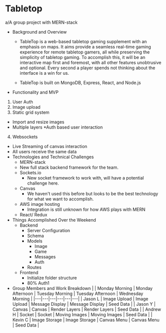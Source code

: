 # Tabletop
a/A group project with MERN-stack
* Background and Overview
  * TableTop is a web-based tabletop gaming supplement with an emphasis on maps. It aims provide a seamless real-time gaming experience for remote tabletop gamers, all while preserving the simplicity of tabletop gaming. To accomplish this, it will be an interactive map first and foremost, with all other features unobtrusive and optional. Every second a player spends not thinking about the interface is a win for us. 

  * TableTop is built on MongoDB, Express, React, and Node.js
* Functionality and MVP
1. User Auth
2. Image upload
3. Static grid system
  * Import and resize images
  * Multiple layers
  *Auth based user interaction
4. Websockets
  * Live Streaming of canvas interaction
  * All users receive the same data
* Technologies and Technical Challenges
  * MERN-stack
   * New full stack backend framework for the team. 
  * Sockets.io
    * New socket framework to work with, will have a potential challenge here.
  * Canvas
    * We haven't used this before but looks to be the best technology for what we want to accomplish.
  * AWS image hosting
    * Integration is still unknown for how AWS plays with MERN
  * React/ Redux
* Things Accomplished Over the Weekend
  * Backend
    * Server Configuration
    * Schema
    * Models
      * Image
      * Game
      * Messages
      * Auth
    * Routes
  * Frontend
    * Initialize folder structure
    * 80% Auth1
* Group Members and Work Breakdown
|   | Monday Morning  | Monday Afternoon  | Tuesday Morning  | Tuesday Afternoon  | Wednesday Morning  |
|---|---|---|---|---|---|
| Jason L  | Image Upload  | Image Upload  | Message Display  | Message Display  | Seed Data  |
| Jason Y  | Canvas  | Canvas  | Render Layers | Render Layers | Seed Data  |
| Andrew H  | Socket  | Socket  | Moving Images  | Moving Images  | Seed Data  |
| Kevin C  | Image Storage  | Image Storage  | Canvas Menu  | Canvas Menu  | Seed Data  |
